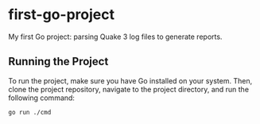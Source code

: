 # first-go-project

My first Go project: parsing Quake 3 log files to generate reports.

## Running the Project

To run the project, make sure you have Go installed on your system. Then, clone the project repository, navigate to the project directory, and run the following command:

```bash
go run ./cmd
```
